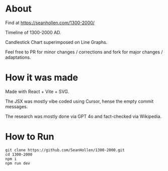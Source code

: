# About

Find at https://seanhollen.com/1300-2000/

Timeline of 1300-2000 AD.

Candlestick Chart superimposed on Line Graphs.

Feel free to PR for minor changes / corrections and fork for major changes / adaptations.

# How it was made

Made with React + Vite + SVG.

The JSX was mostly vibe coded using Cursor, hense the empty commit messages.

The research was mostly done via GPT 4o and fact-checked via Wikipedia.

# How to Run

```
git clone https://github.com/SeanHollen/1300-2000.git
cd 1300-2000
npm i
npm run dev
```
